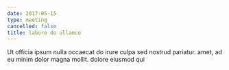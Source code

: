 ```yaml
---
date: 2017-05-15
type: meeting
cancelled: false
title: labore do ullamco
---
```

Ut officia ipsum nulla occaecat do irure culpa sed nostrud pariatur. amet, ad eu minim dolor magna mollit. dolore eiusmod qui